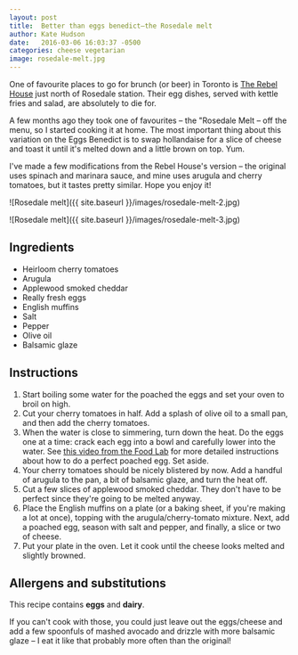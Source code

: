 ```yaml
---
layout: post
title:  Better than eggs benedict—the Rosedale melt
author: Kate Hudson
date:   2016-03-06 16:03:37 -0500
categories: cheese vegetarian
image: rosedale-melt.jpg
---
```


One of favourite places to go for brunch (or beer) in Toronto is [The Rebel House](http://rebelhouse.ca/) just north of Rosedale station. Their egg dishes, served with kettle fries and salad, are absolutely to die for.

A few months ago they took one of favourites – the "Rosedale Melt – off the menu, so I started cooking it at home. The most important thing about this variation on the Eggs Benedict is to swap hollandaise for a slice of cheese and toast it until it's melted down and a little brown on top. Yum.

I've made a few modifications from the Rebel House's version – the original uses spinach and marinara sauce, and mine uses arugula and cherry tomatoes, but it tastes pretty similar. Hope you enjoy it!

![Rosedale melt]({{ site.baseurl }}/images/rosedale-melt-2.jpg)

![Rosedale melt]({{ site.baseurl }}/images/rosedale-melt-3.jpg)

## Ingredients

* Heirloom cherry tomatoes
* Arugula
* Applewood smoked cheddar
* Really fresh eggs
* English muffins
* Salt
* Pepper
* Olive oil
* Balsamic glaze

## Instructions

1. Start boiling some water for the poached the eggs and set your oven to broil on high.
2. Cut your cherry tomatoes in half. Add a splash of olive oil to a small pan, and then add the cherry tomatoes.
3. When the water is close to simmering, turn down the heat. Do the eggs one at a time: crack each egg into a bowl and carefully lower into the water. See [this video from the Food Lab](https://www.youtube.com/watch?v=66btvAWmp7g) for more detailed instructions about how to do a perfect poached egg. Set aside.
4. Your cherry tomatoes should be nicely blistered by now. Add a handful of arugula to the pan, a bit of balsamic glaze, and turn the heat off.
5. Cut a few slices of applewood smoked cheddar. They don't have to be perfect since they're going to be melted anyway.
6. Place the English muffins on a plate (or a baking sheet, if you're making a lot at once), topping with the arugula/cherry-tomato mixture. Next, add a poached egg, season with salt and pepper, and finally, a slice or two of cheese.
7. Put your plate in the oven. Let it cook until the cheese looks melted and slightly browned.

## Allergens and substitutions

This recipe contains **eggs** and **dairy**.

If you can't cook with those, you could just leave out the eggs/cheese and add a few spoonfuls of mashed avocado and drizzle with more balsamic glaze – I eat it like that probably more often than the original!
